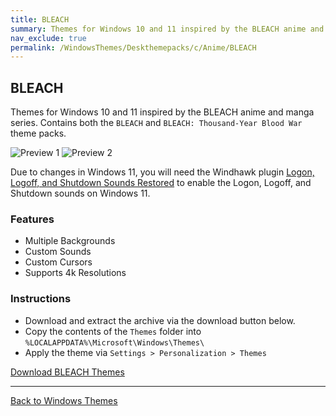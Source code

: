```yaml
---
title: BLEACH
summary: Themes for Windows 10 and 11 inspired by the BLEACH anime and manga series
nav_exclude: true
permalink: /WindowsThemes/Deskthemepacks/c/Anime/BLEACH
---
```


## BLEACH

Themes for Windows 10 and 11 inspired by the BLEACH anime and manga series. Contains both the `BLEACH` and `BLEACH: Thousand-Year Blood War` theme packs.

![Preview 1](https://gitlab.com/the-back-room/deskthemepacks/sfw/bleach/-/raw/main/Extras/Preview.bmp)
![Preview 2](https://gitlab.com/the-back-room/deskthemepacks/sfw/bleach/-/raw/main/Extras/Preview-2.bmp)

Due to changes in Windows 11, you will need the Windhawk plugin [Logon, Logoff, and Shutdown Sounds Restored](https://windhawk.net/mods/logon-logoff-shutdown-sounds) to enable the Logon, Logoff, and Shutdown sounds on Windows 11.

### Features

- Multiple Backgrounds
- Custom Sounds
- Custom Cursors
- Supports 4k Resolutions

### Instructions

- Download and extract the archive via the download button below.
- Copy the contents of the `Themes` folder into `%LOCALAPPDATA%\Microsoft\Windows\Themes\`
- Apply the theme via `Settings > Personalization > Themes`

<a href="https://gitlab.com/the-back-room/deskthemepacks/sfw/bleach/-/archive/main/bleach-main.zip" class="btn btn--primary btn--lg" target="_blank" rel="noopener noreferrer">Download BLEACH Themes</a>

---

<a href="/WindowsThemes" class="btn btn--secondary btn--sm">Back to Windows Themes</a>